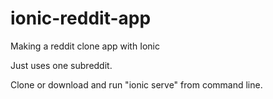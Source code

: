 # ionic-reddit-app
Making a reddit clone app with Ionic

Just uses one subreddit. 

Clone or download and run "ionic serve" from command line. 
